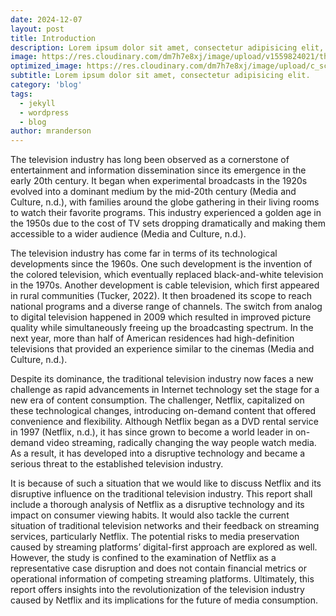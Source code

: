 ```yaml
---
date: 2024-12-07
layout: post
title: Introduction
description: Lorem ipsum dolor sit amet, consectetur adipisicing elit, sed do eiusmod tempor incididunt ut labore et dolore magna aliqua.
image: https://res.cloudinary.com/dm7h7e8xj/image/upload/v1559824021/theme12_e0vxlr.jpg
optimized_image: https://res.cloudinary.com/dm7h7e8xj/image/upload/c_scale,w_380/v1559824021/theme12_e0vxlr.jpg
subtitle: Lorem ipsum dolor sit amet, consectetur adipisicing elit.
category: 'blog'
tags:
  - jekyll
  - wordpress
  - blog
author: mranderson
---
```


The television industry has long been observed as a cornerstone of entertainment and information dissemination since its emergence in the early 20th century. It began when experimental broadcasts in the 1920s evolved into a dominant medium by the mid-20th century (Media and Culture, n.d.), with families around the globe gathering in their living rooms to watch their favorite programs. This industry experienced a golden age in the 1950s due to the cost of TV sets dropping dramatically and making them accessible to a wider audience (Media and Culture, n.d.).

The television industry has come far in terms of its technological developments since the 1960s. One such development is the invention of the colored television, which eventually replaced black-and-white television in the 1970s. Another development is cable television, which first appeared in rural communities (Tucker, 2022). It then broadened its scope to reach national programs and a diverse range of channels. The switch from analog to digital television happened in 2009 which resulted in improved picture quality while simultaneously freeing up the broadcasting spectrum. In the next year, more than half of American residences had high-definition televisions that provided an experience similar to the cinemas (Media and Culture, n.d.). 

Despite its dominance, the traditional television industry now faces a new challenge as rapid advancements in Internet technology set the stage for a new era of content consumption. The challenger, Netflix, capitalized on these technological changes, introducing on-demand content that offered convenience and flexibility. Although Netflix began as a DVD rental service in 1997 (Netflix, n.d.), it has since grown to become a world leader in on-demand video streaming, radically changing the way people watch media. As a result, it has developed into a disruptive technology and became a serious threat to the established television industry.

It is because of such a situation that we would like to discuss Netflix and its disruptive influence on the traditional television industry. This report shall include a thorough analysis of Netflix as a disruptive technology and its impact on consumer viewing habits. It would also tackle the current situation of traditional television networks and their feedback on streaming services, particularly Netflix. The potential risks to media preservation caused by streaming platforms’ digital-first approach are explored as well. However, the study is confined to the examination of Netflix as a representative case disruption and does not contain financial metrics or operational information of competing streaming platforms. Ultimately, this report offers insights into the revolutionization of the television industry caused by Netflix and its implications for the future of media consumption.
